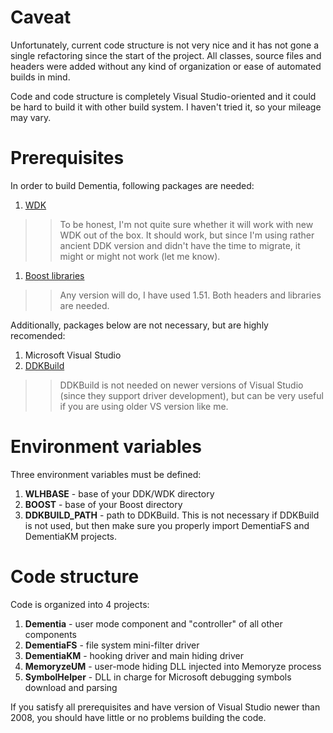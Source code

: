 # Caveat #
Unfortunately, current code structure is not very nice and it has not gone a single refactoring since the start of the project. All classes, source files and headers were added without any kind of organization or ease of automated builds in mind.

Code and code structure is completely Visual Studio-oriented and it could be hard to build it with other build system. I haven't tried it, so your mileage may vary.

# Prerequisites #
In order to build Dementia, following packages are needed:

  1. [WDK](http://msdn.microsoft.com/en-us/library/windows/hardware/gg487428.aspx)
> > To be honest, I'm not quite sure whether it will work with new WDK out of the box. It should work, but since I'm using rather ancient DDK version and didn't have the time to migrate, it might or might not work (let me know).
  1. [Boost libraries](http://www.boost.org/)
> > Any version will do, I have used 1.51. Both headers and libraries are needed.

Additionally, packages below are not necessary, but are highly recomended:

  1. Microsoft Visual Studio
  1. [DDKBuild](http://www.hollistech.com/Resources/ddkbuild/ddkbuild.htm)
> > DDKBuild is not needed on newer versions of Visual Studio (since they support driver development), but can be very useful if you are using older VS version like me.

# Environment variables #
Three environment variables must be defined:
  1. **WLHBASE** - base of your DDK/WDK directory
  1. **BOOST** - base of your Boost directory
  1. **DDKBUILD\_PATH** - path to DDKBuild. This is not necessary if DDKBuild is not used, but then make sure you properly import DementiaFS and DementiaKM projects.

# Code structure #
Code is organized into 4 projects:

  1. **Dementia** - user mode component and "controller" of all other components
  1. **DementiaFS** - file system mini-filter driver
  1. **DementiaKM** - hooking driver and main hiding driver
  1. **MemoryzeUM** - user-mode hiding DLL injected into Memoryze process
  1. **SymbolHelper** - DLL in charge for Microsoft debugging symbols download and parsing

If you satisfy all prerequisites and have version of Visual Studio newer than 2008, you should have little or no problems building the code.